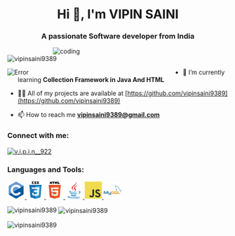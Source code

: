 <h1 align="center">Hi 👋, I'm VIPIN SAINI</h1>
<h3 align="center">A passionate Software developer from India</h3>

<img align="right" alt="coding" width="400" src="https://user-images.githubusercontent.com/55389276/140866485-8fb1c876-9a8f-4d6a-98dc-08c4981eaf70.gif">
<p align="left"> <img src="https://komarev.com/ghpvc/?username=vipinsaini9389&label=Profile%20views&color=0e75b6&style=flat" alt="vipinsaini9389" /> </p>

<img align="left" alt="Error" width="400" src="https://media.licdn.com/dms/image/D5622AQEFkHJKX5fM5w/feedshare-shrink_800/0/1709545471022?e=2147483647&v=beta&t=ALNfvq1B49m3LdJVkRfTMR2D5rH6BvWc4GBZvlr2pnM">

- 🌱 I’m currently learning **Collection Framework in Java And HTML**

- 👨‍💻 All of my projects are available at [https://github.com/vipinsaini9389](https://github.com/vipinsaini9389)

- 📫 How to reach me **vipinsaini9389@gmail.com**

<h3 align="left">Connect with me:</h3>
<p align="left">
<a href="https://instagram.com/v.i.p.i.n__922" target="blank"><img align="center" src="https://raw.githubusercontent.com/rahuldkjain/github-profile-readme-generator/master/src/images/icons/Social/instagram.svg" alt="v.i.p.i.n__922" height="30" width="40" /></a>
</p>

<h3 align="left">Languages and Tools:</h3>
<p align="left"> <a href="https://www.cprogramming.com/" target="_blank" rel="noreferrer"> <img src="https://raw.githubusercontent.com/devicons/devicon/master/icons/c/c-original.svg" alt="c" width="40" height="40"/> </a> <a href="https://www.w3schools.com/css/" target="_blank" rel="noreferrer"> <img src="https://raw.githubusercontent.com/devicons/devicon/master/icons/css3/css3-original-wordmark.svg" alt="css3" width="40" height="40"/> </a> <a href="https://www.w3.org/html/" target="_blank" rel="noreferrer"> <img src="https://raw.githubusercontent.com/devicons/devicon/master/icons/html5/html5-original-wordmark.svg" alt="html5" width="40" height="40"/> </a> <a href="https://www.java.com" target="_blank" rel="noreferrer"> <img src="https://raw.githubusercontent.com/devicons/devicon/master/icons/java/java-original.svg" alt="java" width="40" height="40"/> </a> <a href="https://developer.mozilla.org/en-US/docs/Web/JavaScript" target="_blank" rel="noreferrer"> <img src="https://raw.githubusercontent.com/devicons/devicon/master/icons/javascript/javascript-original.svg" alt="javascript" width="40" height="40"/> </a> <a href="https://www.mysql.com/" target="_blank" rel="noreferrer"> <img src="https://raw.githubusercontent.com/devicons/devicon/master/icons/mysql/mysql-original-wordmark.svg" alt="mysql" width="40" height="40"/> </a> </p>

<p><img align="left" src="https://github-readme-stats.vercel.app/api/top-langs?username=vipinsaini9389&show_icons=true&locale=en&layout=compact" alt="vipinsaini9389" /></p>

<p>&nbsp;<img align="center" src="https://github-readme-stats.vercel.app/api?username=vipinsaini9389&show_icons=true&locale=en" alt="vipinsaini9389" /></p>

<p><img align="center" src="https://github-readme-streak-stats.herokuapp.com/?user=vipinsaini9389&" alt="vipinsaini9389" /></p>

